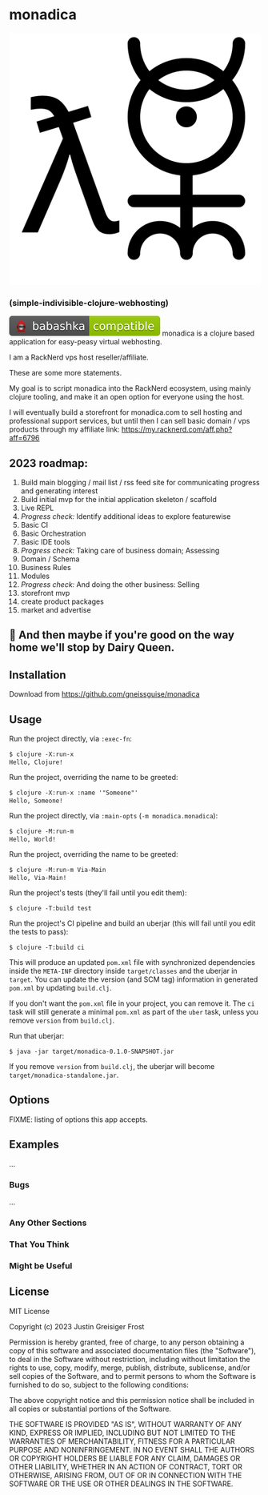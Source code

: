 # monadica

![monadica logo](resources/monadica.png "monadica")

### (simple-indivisible-clojure-webhosting)
[![bb compatible](https://raw.githubusercontent.com/babashka/babashka/master/logo/badge.svg)](https://babashka.org)
monadica is a clojure based application for easy-peasy virtual webhosting.


I am a RackNerd vps host reseller/affiliate.   

These are some more statements.

My goal is to script monadica into the RackNerd ecosystem, using mainly clojure tooling, and make it an open option for everyone using the host.

I will eventually build a storefront for monadica.com to sell hosting and professional support services, but until then I can sell basic domain / vps products through my affiliate link: https://my.racknerd.com/aff.php?aff=6796

## 2023 roadmap:
1. Build main blogging / mail list / rss feed site for communicating progress and generating interest
2. Build initial mvp for the initial application skeleton / scaffold
3. Live REPL
4. *Progress check:* Identify additional ideas to explore featurewise
5. Basic CI 
6. Basic Orchestration
7. Basic IDE tools
8. *Progress check:* Taking care of business domain; Assessing
9. Domain / Schema
10. Business Rules
11. Modules
12. *Progress check:* And doing the other business: Selling
13. storefront mvp
14. create product packages
15. market and advertise

## :icecream: And then maybe if you're good on the way home we'll stop by Dairy Queen.



## Installation

Download from https://github.com/gneissguise/monadica

## Usage

Run the project directly, via `:exec-fn`:

    $ clojure -X:run-x
    Hello, Clojure!

Run the project, overriding the name to be greeted:

    $ clojure -X:run-x :name '"Someone"'
    Hello, Someone!

Run the project directly, via `:main-opts` (`-m monadica.monadica`):

    $ clojure -M:run-m
    Hello, World!

Run the project, overriding the name to be greeted:

    $ clojure -M:run-m Via-Main
    Hello, Via-Main!

Run the project's tests (they'll fail until you edit them):

    $ clojure -T:build test

Run the project's CI pipeline and build an uberjar (this will fail until you edit the tests to pass):

    $ clojure -T:build ci

This will produce an updated `pom.xml` file with synchronized dependencies inside the `META-INF`
directory inside `target/classes` and the uberjar in `target`. You can update the version (and SCM tag)
information in generated `pom.xml` by updating `build.clj`.

If you don't want the `pom.xml` file in your project, you can remove it. The `ci` task will
still generate a minimal `pom.xml` as part of the `uber` task, unless you remove `version`
from `build.clj`.

Run that uberjar:

    $ java -jar target/monadica-0.1.0-SNAPSHOT.jar

If you remove `version` from `build.clj`, the uberjar will become `target/monadica-standalone.jar`.

## Options

FIXME: listing of options this app accepts.

## Examples

...

### Bugs

...

### Any Other Sections
### That You Think
### Might be Useful

## License
MIT License

Copyright (c) 2023 Justin Greisiger Frost

Permission is hereby granted, free of charge, to any person obtaining a copy
of this software and associated documentation files (the "Software"), to deal
in the Software without restriction, including without limitation the rights
to use, copy, modify, merge, publish, distribute, sublicense, and/or sell
copies of the Software, and to permit persons to whom the Software is
furnished to do so, subject to the following conditions:

The above copyright notice and this permission notice shall be included in all
copies or substantial portions of the Software.

THE SOFTWARE IS PROVIDED "AS IS", WITHOUT WARRANTY OF ANY KIND, EXPRESS OR
IMPLIED, INCLUDING BUT NOT LIMITED TO THE WARRANTIES OF MERCHANTABILITY,
FITNESS FOR A PARTICULAR PURPOSE AND NONINFRINGEMENT. IN NO EVENT SHALL THE
AUTHORS OR COPYRIGHT HOLDERS BE LIABLE FOR ANY CLAIM, DAMAGES OR OTHER
LIABILITY, WHETHER IN AN ACTION OF CONTRACT, TORT OR OTHERWISE, ARISING FROM,
OUT OF OR IN CONNECTION WITH THE SOFTWARE OR THE USE OR OTHER DEALINGS IN THE
SOFTWARE.
